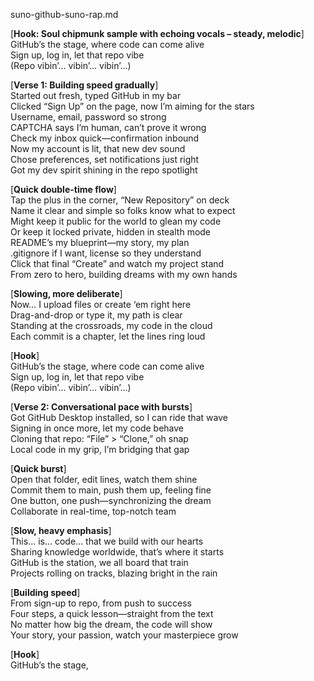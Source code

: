 suno-github-suno-rap.md



[**Hook: Soul chipmunk sample with echoing vocals – steady, melodic**]  
GitHub’s the stage, where code can come alive  
Sign up, log in, let that repo vibe  
(Repo vibin’… vibin’… vibin’…)  

[**Verse 1: Building speed gradually**]  
Started out fresh, typed GitHub in my bar  
Clicked “Sign Up” on the page, now I’m aiming for the stars  
Username, email, password so strong  
CAPTCHA says I’m human, can’t prove it wrong  
Check my inbox quick—confirmation inbound  
Now my account is lit, that new dev sound  
Chose preferences, set notifications just right  
Got my dev spirit shining in the repo spotlight  

[**Quick double-time flow**]  
Tap the plus in the corner, “New Repository” on deck  
Name it clear and simple so folks know what to expect  
Might keep it public for the world to glean my code  
Or keep it locked private, hidden in stealth mode  
README’s my blueprint—my story, my plan  
.gitignore if I want, license so they understand  
Click that final “Create” and watch my project stand  
From zero to hero, building dreams with my own hands  

[**Slowing, more deliberate**]  
Now… I upload files or create ‘em right here  
Drag-and-drop or type it, my path is clear  
Standing at the crossroads, my code in the cloud  
Each commit is a chapter, let the lines ring loud  

[**Hook**]  
GitHub’s the stage, where code can come alive  
Sign up, log in, let that repo vibe  
(Repo vibin’… vibin’… vibin’…)  

[**Verse 2: Conversational pace with bursts**]  
Got GitHub Desktop installed, so I can ride that wave  
Signing in once more, let my code behave  
Cloning that repo: “File” > “Clone,” oh snap  
Local code in my grip, I’m bridging that gap  

[**Quick burst**]  
Open that folder, edit lines, watch them shine  
Commit them to main, push them up, feeling fine  
One button, one push—synchronizing the dream  
Collaborate in real-time, top-notch team  

[**Slow, heavy emphasis**]  
This... is... code... that we build with our hearts  
Sharing knowledge worldwide, that’s where it starts  
GitHub is the station, we all board that train  
Projects rolling on tracks, blazing bright in the rain  

[**Building speed**]  
From sign-up to repo, from push to success  
Four steps, a quick lesson—straight from the text  
No matter how big the dream, the code will show  
Your story, your passion, watch your masterpiece grow  

[**Hook**]  
GitHub’s the stage,